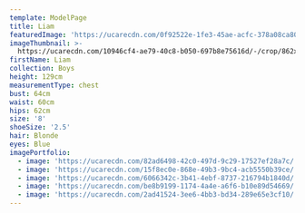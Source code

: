 ```yaml
---
template: ModelPage
title: Liam
featuredImage: 'https://ucarecdn.com/0f92522e-1fe3-45ae-acfc-378a08ca802e/'
imageThumbnail: >-
  https://ucarecdn.com/10946cf4-ae79-40c8-b050-697b8e75616d/-/crop/862x1154/1182,91/-/preview/
firstName: Liam
collection: Boys
height: 129cm
measurementType: chest
bust: 64cm
waist: 60cm
hips: 62cm
size: '8'
shoeSize: '2.5'
hair: Blonde
eyes: Blue
imagePortfolio:
  - image: 'https://ucarecdn.com/82ad6498-42c0-497d-9c29-17527ef28a7c/'
  - image: 'https://ucarecdn.com/15f8ec0e-868e-49b3-9bc4-acb5550b39ce/'
  - image: 'https://ucarecdn.com/6066342c-3b41-4ebf-8737-216794b1840d/'
  - image: 'https://ucarecdn.com/be8b9199-1174-4a4e-a6f6-b10e89d54669/'
  - image: 'https://ucarecdn.com/2ad41524-3ee6-4bb3-bd34-289e65e3cf10/'
---
```


